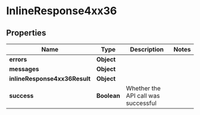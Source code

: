 # InlineResponse4xx36

## Properties
Name | Type | Description | Notes
------------ | ------------- | ------------- | -------------
**errors** | **Object** |  | 
**messages** | **Object** |  | 
**inlineResponse4xx36Result** | **Object** |  | 
**success** | **Boolean** | Whether the API call was successful | 
